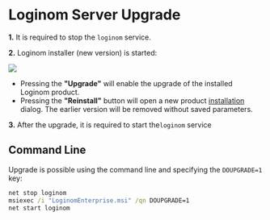 # Loginom Server Upgrade

**1.** It is required to stop the `loginom` service.

**2.** Loginom installer (new version) is started:

![](..\images\server_msi_upgrade.png)

* Pressing the **"Upgrade"** will enable the upgrade of the installed Loginom product.
* Pressing the **"Reinstall"** button will open a new product [installation](./setup.md) dialog. The earlier version will be removed without saved parameters.

**3.** After the upgrade, it is required to start the`loginom` service

## Command Line

Upgrade is possible using the command line and specifying the `DOUPGRADE=1` key:

```cmd
net stop loginom
msiexec /i "LoginomEnterprise.msi" /qn DOUPGRADE=1
net start loginom
```
